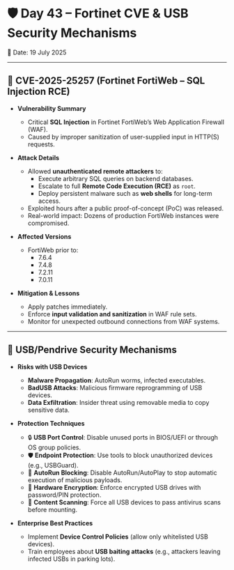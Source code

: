 # 🛡️ Day 43 – Fortinet CVE & USB Security Mechanisms  
📅 Date: 19 July 2025  

---

## 🚨 CVE-2025-25257 (Fortinet FortiWeb – SQL Injection RCE)  
- **Vulnerability Summary**  
  - Critical **SQL Injection** in Fortinet FortiWeb’s Web Application Firewall (WAF).  
  - Caused by improper sanitization of user-supplied input in HTTP(S) requests.  

- **Attack Details**  
  - Allowed **unauthenticated remote attackers** to:  
    - Execute arbitrary SQL queries on backend databases.  
    - Escalate to full **Remote Code Execution (RCE)** as `root`.  
    - Deploy persistent malware such as **web shells** for long-term access.  
  - Exploited hours after a public proof-of-concept (PoC) was released.  
  - Real-world impact: Dozens of production FortiWeb instances were compromised.  

- **Affected Versions**  
  - FortiWeb prior to:  
    - 7.6.4  
    - 7.4.8  
    - 7.2.11  
    - 7.0.11  

- **Mitigation & Lessons**  
  - Apply patches immediately.  
  - Enforce **input validation and sanitization** in WAF rule sets.  
  - Monitor for unexpected outbound connections from WAF systems.  

---

## 💾 USB/Pendrive Security Mechanisms  
- **Risks with USB Devices**  
  - **Malware Propagation**: AutoRun worms, infected executables.  
  - **BadUSB Attacks**: Malicious firmware reprogramming of USB devices.  
  - **Data Exfiltration**: Insider threat using removable media to copy sensitive data.  

- **Protection Techniques**  
  - 🔒 **USB Port Control**: Disable unused ports in BIOS/UEFI or through OS group policies.  
  - 🛡️ **Endpoint Protection**: Use tools to block unauthorized devices (e.g., USBGuard).  
  - 🛑 **AutoRun Blocking**: Disable AutoRun/AutoPlay to stop automatic execution of malicious payloads.  
  - 🔐 **Hardware Encryption**: Enforce encrypted USB drives with password/PIN protection.  
  - 🧪 **Content Scanning**: Force all USB devices to pass antivirus scans before mounting.  

- **Enterprise Best Practices**  
  - Implement **Device Control Policies** (allow only whitelisted USB devices).  
  - Train employees about **USB baiting attacks** (e.g., attackers leaving infected USBs in parking lots).  

